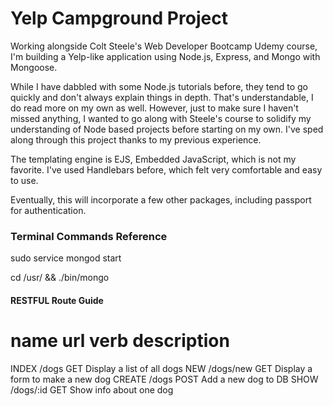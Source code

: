 # Yelp Campground Project
Working alongside Colt Steele's Web Developer Bootcamp Udemy course, I'm building a Yelp-like application using Node.js, Express, and Mongo with Mongoose.

While I have dabbled with some Node.js tutorials before, they tend to go quickly and don't always explain things in depth. That's understandable, I do read more on my own as well. However, just to make sure I haven't missed anything, I wanted to go along with Steele's course to solidify my understanding of Node based projects before starting on my own. I've sped along through this project thanks to my previous experience.

The templating engine is EJS, Embedded JavaScript, which is not my favorite. I've used Handlebars before, which felt very comfortable and easy to use.

Eventually, this will incorporate a few other packages, including passport for authentication.

### Terminal Commands Reference
sudo service mongod start

cd /usr/ && ./bin/mongo


#### RESTFUL Route Guide

name			url					verb		description
===========================================
INDEX			/dogs				GET			Display a list of all dogs
NEW				/dogs/new		GET			Display a form to make a new dog
CREATE 		/dogs				POST		Add a new dog to DB
SHOW			/dogs/:id		GET			Show info about one dog